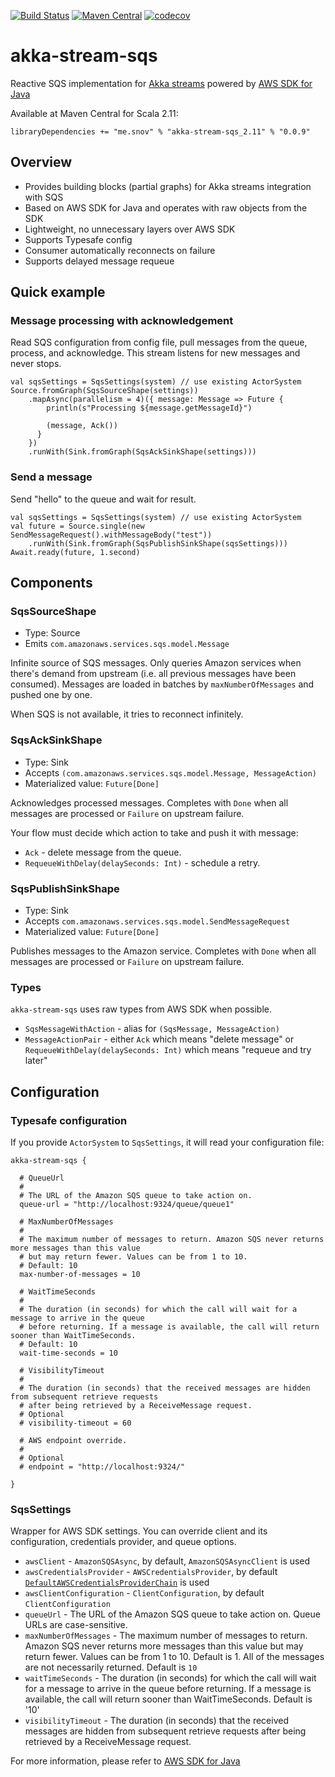 [![Build Status](https://travis-ci.org/s12v/akka-stream-sqs.svg?branch=master)](https://travis-ci.org/s12v/akka-stream-sqs)
[![Maven Central](https://img.shields.io/maven-central/v/me.snov/akka-stream-sqs_2.11.svg?maxAge=2592000)](http://search.maven.org/#search%7Cga%7C1%7Ca%3A%22akka-stream-sqs_2.11%22)
[![codecov](https://codecov.io/gh/s12v/akka-stream-sqs/branch/master/graph/badge.svg)](https://codecov.io/gh/s12v/akka-stream-sqs)

# akka-stream-sqs

Reactive SQS implementation for [Akka streams](http://doc.akka.io/docs/akka/current/scala/stream/)
powered by [AWS SDK for Java](http://docs.aws.amazon.com/AWSJavaSDK/latest/javadoc/overview-summary.html)

Available at Maven Central for Scala 2.11:
```
libraryDependencies += "me.snov" % "akka-stream-sqs_2.11" % "0.0.9"
```

## Overview

- Provides building blocks (partial graphs) for Akka streams integration with SQS
- Based on AWS SDK for Java and operates with raw objects from the SDK
- Lightweight, no unnecessary layers over AWS SDK
- Supports Typesafe config
- Consumer automatically reconnects on failure
- Supports delayed message requeue

## Quick example

### Message processing with acknowledgement

Read SQS configuration from config file, pull messages from the queue, process, and acknowledge.
This stream listens for new messages and never stops.

```
val sqsSettings = SqsSettings(system) // use existing ActorSystem
Source.fromGraph(SqsSourceShape(settings))
	.mapAsync(parallelism = 4)({ message: Message => Future {
		println(s"Processing ${message.getMessageId}")

		(message, Ack())
	  }
	})
	.runWith(Sink.fromGraph(SqsAckSinkShape(settings)))
```

### Send a message

Send "hello" to the queue and wait for result.

```
val sqsSettings = SqsSettings(system) // use existing ActorSystem
val future = Source.single(new SendMessageRequest().withMessageBody("test"))
	.runWith(Sink.fromGraph(SqsPublishSinkShape(sqsSettings)))
Await.ready(future, 1.second)	
```

## Components

### SqsSourceShape

- Type: Source
- Emits `com.amazonaws.services.sqs.model.Message`

Infinite source of SQS messages.
Only queries Amazon services when there's demand from upstream (i.e. all previous messages have been consumed).
Messages are loaded in batches by `maxNumberOfMessages` and pushed one by one.

When SQS is not available, it tries to reconnect infinitely.


### SqsAckSinkShape

- Type: Sink
- Accepts `(com.amazonaws.services.sqs.model.Message, MessageAction)`
- Materialized value: `Future[Done]`

Acknowledges processed messages.
Completes with `Done` when all messages are processed or `Failure` on upstream failure.

Your flow must decide which action to take and push it with message:
- `Ack` - delete message from the queue.
- `RequeueWithDelay(delaySeconds: Int)` - schedule a retry.


### SqsPublishSinkShape

- Type: Sink
- Accepts `com.amazonaws.services.sqs.model.SendMessageRequest`
- Materialized value: `Future[Done]`

Publishes messages to the Amazon service.
Completes with `Done` when all messages are processed or `Failure` on upstream failure.


### Types

`akka-stream-sqs` uses raw types from AWS SDK when possible.  

- `SqsMessageWithAction` - alias for `(SqsMessage, MessageAction)`
- `MessageActionPair` - either `Ack` which means "delete message"
                        or `RequeueWithDelay(delaySeconds: Int)` which means "requeue and try later"


## Configuration

### Typesafe configuration

If you provide `ActorSystem` to `SqsSettings`, it will read your configuration file:

```
akka-stream-sqs {

  # QueueUrl
  #
  # The URL of the Amazon SQS queue to take action on.
  queue-url = "http://localhost:9324/queue/queue1"

  # MaxNumberOfMessages
  #
  # The maximum number of messages to return. Amazon SQS never returns more messages than this value
  # but may return fewer. Values can be from 1 to 10.
  # Default: 10
  max-number-of-messages = 10

  # WaitTimeSeconds
  #
  # The duration (in seconds) for which the call will wait for a message to arrive in the queue
  # before returning. If a message is available, the call will return sooner than WaitTimeSeconds.
  # Default: 10
  wait-time-seconds = 10

  # VisibilityTimeout
  #
  # The duration (in seconds) that the received messages are hidden from subsequent retrieve requests
  # after being retrieved by a ReceiveMessage request.
  # Optional
  # visibility-timeout = 60

  # AWS endpoint override.
  #
  # Optional
  # endpoint = "http://localhost:9324/"

}
```

### SqsSettings

Wrapper for AWS SDK settings. You can override client and its configuration, credentials provider, and queue options.

 - `awsClient` - `AmazonSQSAsync`, by default, `AmazonSQSAsyncClient` is used
 - `awsCredentialsProvider` - `AWSCredentialsProvider`, by default [`DefaultAWSCredentialsProviderChain`](http://docs.aws.amazon.com/AWSJavaSDK/latest/javadoc/com/amazonaws/auth/DefaultAWSCredentialsProviderChain.html)
                              is used
 - `awsClientConfiguration` - `ClientConfiguration`, by default `ClientConfiguration`
 - `queueUrl` - The URL of the Amazon SQS queue to take action on. Queue URLs are case-sensitive.
 - `maxNumberOfMessages` - The maximum number of messages to return. Amazon SQS never returns more messages than this value but may return fewer.
 						   Values can be from 1 to 10. Default is 1. All of the messages are not necessarily returned. Default is `10`
 - `waitTimeSeconds` - The duration (in seconds) for which the call will wait for a message to arrive in the queue before returning.
                       If a message is available, the call will return sooner than WaitTimeSeconds. Default is '10'
 - `visibilityTimeout` - The duration (in seconds) that the received messages are hidden from subsequent retrieve
                         requests after being retrieved by a ReceiveMessage request.

For more information, please refer to [AWS SDK for Java](http://docs.aws.amazon.com/AWSJavaSDK/latest/javadoc/overview-summary.html)
